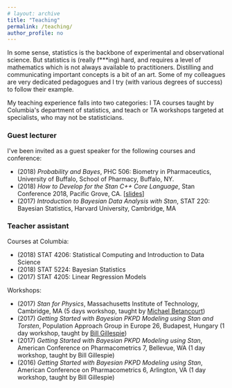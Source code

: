 ```yaml
---
# layout: archive
title: "Teaching"
permalink: /teaching/
author_profile: no
---
```


In some sense, statistics is the backbone of experimental and observational science.
But statistics is (really f***ing) hard, and requires a level of mathematics which is not always
available to practitioners.
Distilling and communicating important concepts is a bit of an art. 
Some of my colleagues are very dedicated pedagogues and I try (with various degrees of success)
to follow their example.

My teaching experience falls into two categories:
I TA courses taught by Columbia's department of statistics,
and teach or TA workshops targeted at specialists, who may not be statisticians.

### Guest lecturer

I've been invited as a guest speaker for the following courses and conference:

* (2018) _Probability and Bayes_, PHC 506: Biometry in Pharmaceutics, University of Buffalo, School of Pharmacy, Buffalo, NY.
* (2018) _How to Develop for the Stan C++ Core Language_, Stan Conference 2018, Pacific Grove, CA. [[slides](https://github.com/charlesm93/presentations-and-writing/blob/master/StanCon2018_tutorial/Roadmap.pdf)]
* (2017) _Introduction to Bayesian Data Analysis with Stan_, STAT 220: Bayesian Statistics, Harvard University, Cambridge, MA

### Teacher assistant

Courses at Columbia:

* (2018) STAT 4206: Statistical Computing and Introduction to Data Science
* (2018) STAT 5224: Bayesian Statistics
* (2017) STAT 4205: Linear Regression Models

Workshops:

* (2017) _Stan for Physics_, Massachusetts Institute of Technology, Cambridge, MA
(5 days workshop, taught by [Michael Betancourt](https://betanalpha.github.io))
* (2017) _Getting Started with Bayesian PKPD Modeling using Stan and Torsten_, Population Approach Group in Europe 26, Budapest, Hungary (1 day workshop, taught by [Bill Gillespie](https://metrumrg.com/team_member/william-r-gillespie-ph-d/))
* (2017) _Getting Started with Bayesian PKPD Modeling using Stan_, American Conference on Pharmacometrics 7, Bellevue, WA (1 day workshop, taught by Bill Gillespie)
* (2016) _Getting Started with Bayesian PKPD Modeling using Stan_, American Conference on Pharmacometrics 6, Arlington, VA (1 day workshop, taught by Bill Gillespie)
